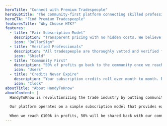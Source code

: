 ```yaml
---
heroTitle: "Connect with Premium Tradespeople"
heroSubtitle: "The community-first platform connecting skilled professionals with customers. Fair pricing. Quality connections. Community profit sharing."
heroCTA: "Find Premium Tradespeople"
featuresTitle: "Why Choose HTK?"
features:
  - title: "Fair Subscription Model"
    description: "Transparent pricing with no hidden costs. We believe in fair pricing for both trades and customers."
    icon: "DollarSign"
  - title: "Verified Professionals"
    description: "All tradespeople are thoroughly vetted and verified for quality and reliability."
    icon: "Shield"
  - title: "Community First"
    description: "50% of profits go back to the community once we reach £100k in revenue."
    icon: "Users"
  - title: "Credits Never Expire"
    description: "Your subscription credits roll over month to month. No waste, maximum value."
    icon: "Clock"
aboutTitle: "About HandyToKnow"
aboutContent: |
  HandyToKnow is revolutionizing the trade industry by putting community first. We believe that skilled tradespeople deserve fair compensation and customers deserve quality work at transparent prices.
  
  Our platform operates on a simple subscription model that provides excellent value for both trades and customers, ensuring fair pricing and quality connections.
  
  When we reach £100k in profits, 50% will be shared back with our community through competitions, training programs, and community projects.
---
```

